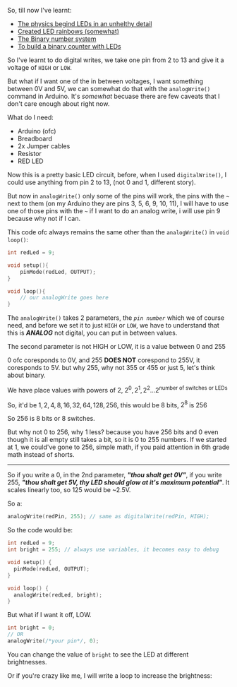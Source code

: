 So, till now I've learnt:
- [The physics begind LEDs in an unhelthy detail](https://github.com/meetshah1205/learning-arduino/tree/c72518e1bf2fa345c07f128e752e08a1a1a32318/2.%20How%20do%20LEDs%20work%3F)
- [Created LED rainbows (somewhat)](https://github.com/meetshah1205/learning-arduino/tree/c72518e1bf2fa345c07f128e752e08a1a1a32318/4.%20LED%20Show)
- [The Binary number system](https://github.com/meetshah1205/learning-arduino/tree/c72518e1bf2fa345c07f128e752e08a1a1a32318/5.%20Binary%20Number%20System)
- [To build a binary counter with LEDs](https://github.com/meetshah1205/learning-arduino/tree/c72518e1bf2fa345c07f128e752e08a1a1a32318/6.%20Binary%20counter%20using%20LEDs)


So I've learnt to do digital writes, we take one pin from 2 to 13 and give it a voltage of `HIGH` or `LOW`.

But what if I want one of the in between voltages, I want something between 0V and 5V, we can somewhat do that with the `analogWrite()` command in Arduino. It's *somewhat* becuase there are few caveats that I don't care enough about right now.


What do I need:
- Arduino (ofc)
- Breadboard
- 2x Jumper cables
- Resistor
- RED LED


Now this is a pretty basic LED circuit, before, when I used `digitalWrite()`, I could use anything from pin 2 to 13, (not 0 and 1, different story).

But now in `analogWrite()` only some of the pins will work, the pins with the `~` next to them (on my Arduino they are pins 3, 5, 6, 9, 10, 11), I will have to use one of those pins with the `~` if I want to do an analog write, i will use pin 9 because why not if I can.

This code ofc always remains the same other than the `analogWrite()` in `void loop()`:
```c
int redLed = 9;

void setup(){
    pinMode(redLed, OUTPUT);
}

void loop(){
    // our analogWrite goes here
}
```


The `analogWrite()` takes 2 parameters, the *`pin number`* which we of course need, and before we set it to just `HIGH` or `LOW`, we have to understand that this is ***ANALOG*** not digital, you can put in between values.


The second parameter is not HIGH or LOW, it is a value between $0 \text{ and } 255$

0 ofc coresponds to 0V, and 255 **DOES NOT** corespond to 255V, it coresponds to 5V. but why 255, why not 355 or 455 or just 5, let's think about binary.


We have place values with powers of 2, $2^0, 2^1, 2^2...2^\text{number of switches or LEDs}$


So, it'd be $1, 2, 4, 8, 16, 32, 64, 128, 256$, this would be 8 bits, $2^8$ is $256$

So 256 is 8 bits or 8 switches.

But why not 0 to 256, why 1 less? because you have 256 bits and 0 even though it is all empty still takes a bit, so it is 0 to 255 numbers. If we started at 1, we could've gone to 256, simple math, if you paid attention in 6th grade math instead of shorts. 

---
So if you write a 0, in the 2nd parameter, ***"thou shalt get 0V"***, if you write 255, ***"thou shalt get 5V, thy LED should glow at it's maximum potential"***. It scales linearly too, so 125 would be ~2.5V.


So a:
```c
analogWrite(redPin, 255); // same as digitalWrite(redPin, HIGH);
```

So the code would be:
```c
int redLed = 9;
int bright = 255; // always use variables, it becomes easy to debug

void setup() {
  pinMode(redLed, OUTPUT);
}

void loop() {
  analogWrite(redLed, bright);
}
```

But what if I want it off, LOW.
```c
int bright = 0;
// OR
analogWrite(/*your pin*/, 0);
```

You can change the value of `bright` to see the LED at different brightnesses.

Or if you're crazy like me, I will write a loop to increase the brightness:
